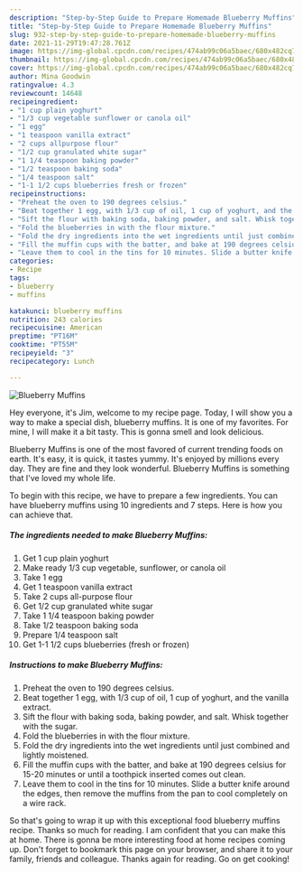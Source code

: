```yaml
---
description: "Step-by-Step Guide to Prepare Homemade Blueberry Muffins"
title: "Step-by-Step Guide to Prepare Homemade Blueberry Muffins"
slug: 932-step-by-step-guide-to-prepare-homemade-blueberry-muffins
date: 2021-11-29T19:47:28.761Z
image: https://img-global.cpcdn.com/recipes/474ab99c06a5baec/680x482cq70/blueberry-muffins-recipe-main-photo.jpg
thumbnail: https://img-global.cpcdn.com/recipes/474ab99c06a5baec/680x482cq70/blueberry-muffins-recipe-main-photo.jpg
cover: https://img-global.cpcdn.com/recipes/474ab99c06a5baec/680x482cq70/blueberry-muffins-recipe-main-photo.jpg
author: Mina Goodwin
ratingvalue: 4.3
reviewcount: 14648
recipeingredient:
- "1 cup plain yoghurt"
- "1/3 cup vegetable sunflower or canola oil"
- "1 egg"
- "1 teaspoon vanilla extract"
- "2 cups allpurpose flour"
- "1/2 cup granulated white sugar"
- "1 1/4 teaspoon baking powder"
- "1/2 teaspoon baking soda"
- "1/4 teaspoon salt"
- "1-1 1/2 cups blueberries fresh or frozen"
recipeinstructions:
- "Preheat the oven to 190 degrees celsius."
- "Beat together 1 egg, with 1/3 cup of oil, 1 cup of yoghurt, and the vanilla extract."
- "Sift the flour with baking soda, baking powder, and salt. Whisk together with the sugar."
- "Fold the blueberries in with the flour mixture."
- "Fold the dry ingredients into the wet ingredients until just combined and lightly moistened."
- "Fill the muffin cups with the batter, and bake at 190 degrees celsius for 15-20 minutes or until a toothpick inserted comes out clean."
- "Leave them to cool in the tins for 10 minutes. Slide a butter knife around the edges, then remove the muffins from the pan to cool completely on a wire rack."
categories:
- Recipe
tags:
- blueberry
- muffins

katakunci: blueberry muffins 
nutrition: 243 calories
recipecuisine: American
preptime: "PT16M"
cooktime: "PT55M"
recipeyield: "3"
recipecategory: Lunch

---
```



![Blueberry Muffins](https://img-global.cpcdn.com/recipes/474ab99c06a5baec/680x482cq70/blueberry-muffins-recipe-main-photo.jpg)

Hey everyone, it's Jim, welcome to my recipe page. Today, I will show you a way to make a special dish, blueberry muffins. It is one of my favorites. For mine, I will make it a bit tasty. This is gonna smell and look delicious.



Blueberry Muffins is one of the most favored of current trending foods on earth. It's easy, it is quick, it tastes yummy. It's enjoyed by millions every day. They are fine and they look wonderful. Blueberry Muffins is something that I've loved my whole life.


To begin with this recipe, we have to prepare a few ingredients. You can have blueberry muffins using 10 ingredients and 7 steps. Here is how you can achieve that.

<!--inarticleads1-->

##### The ingredients needed to make Blueberry Muffins:

1. Get 1 cup plain yoghurt
1. Make ready 1/3 cup vegetable, sunflower, or canola oil
1. Take 1 egg
1. Get 1 teaspoon vanilla extract
1. Take 2 cups all-purpose flour
1. Get 1/2 cup granulated white sugar
1. Take 1 1/4 teaspoon baking powder
1. Take 1/2 teaspoon baking soda
1. Prepare 1/4 teaspoon salt
1. Get 1-1 1/2 cups blueberries (fresh or frozen)




<!--inarticleads2-->

##### Instructions to make Blueberry Muffins:

1. Preheat the oven to 190 degrees celsius.
1. Beat together 1 egg, with 1/3 cup of oil, 1 cup of yoghurt, and the vanilla extract.
1. Sift the flour with baking soda, baking powder, and salt. Whisk together with the sugar.
1. Fold the blueberries in with the flour mixture.
1. Fold the dry ingredients into the wet ingredients until just combined and lightly moistened.
1. Fill the muffin cups with the batter, and bake at 190 degrees celsius for 15-20 minutes or until a toothpick inserted comes out clean.
1. Leave them to cool in the tins for 10 minutes. Slide a butter knife around the edges, then remove the muffins from the pan to cool completely on a wire rack.




So that's going to wrap it up with this exceptional food blueberry muffins recipe. Thanks so much for reading. I am confident that you can make this at home. There is gonna be more interesting food at home recipes coming up. Don't forget to bookmark this page on your browser, and share it to your family, friends and colleague. Thanks again for reading. Go on get cooking!
